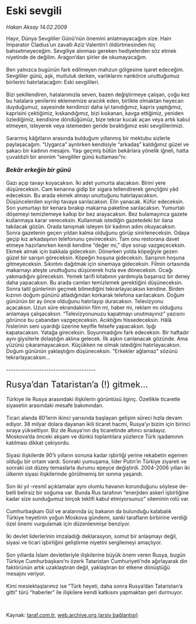 # Eski sevgili

*Hakan Aksay 14.02.2009*

<div class="taraf_structure_2col_1zq">
<div class="margen_n">



 <p>Hayır, Dünya Sevgililer Günü’nün önemini anlatmayacağım size. Hain İmparator Cladius’un zavallı Aziz Valentin’i öldürtmesinden hiç bahsetmeyeceğim. Sevgiliye alınması gereken hediyelerden söz etmek niyetinde de değilim. Aragon’dan şiirler de okumayacağım. <br/><br/>Ben yalnızca bugünün fark edilmeyen mahzun gölgesine işaret edeceğim. Sevgililer günü, aşk, mutluluk derken, varlıklarını nankörce unuttuğumuz birilerini hatırlatacağım: Eski sevgilileri. <br/><br/>Bizi şekillendiren, hatalarımızla seven, bazen değiştirmeye çalışan, çoğu kez bu hatalara yenilerini eklememize aracılık eden, birlikte olmaktan heyecan duyduğumuz, sayesinde kendimizi daha iyi tanıdığımız, kapris yaptığımız, kaprisini çektiğimiz, kıskandığımız, bizi kıskanan, kavga ettiğimiz, yeniden özlediğimiz, kendisine döndüğümüz, bize tekrar kucak açan veya artık kabul etmeyen, isteyerek veya istemeden geride bıraktığımız eski sevgililerimizi. <br/><br/>Sararmış kâğıtların arasında bulduğum yıllanmış bir mektubu sizlerle paylaşacağım. “Uygarca” ayrılırken kendisiyle “arkadaş” kaldığımız güzel ve şakacı bir kadının mesajını. Yaşı geçmiş bütün bekârlara yönelik iğneli, hatta çuvaldızlı bir anonim “sevgililer günü kutlaması”nı: <b><i><br/><br/><font size="3">Bekâr erkeğin bir günü</font></i></b><font size="3"> <br/></font><br/>Gazı açıp tavayı koyacaksın. İki adet yumurta alacaksın. Birini yere düşüreceksin. Cam kenarına gidip bir sigara tellendirerek gençliğini yâd edeceksin. Bu arada ekmek almayı unuttuğunu hatırlayacaksın. Düşüncelerden sıyrılıp tavaya sarılacaksın. Elin yanacak. Küfür edeceksin. Son yumurtayı bir kenara bırakıp makarna paketine sarılacaksın. Yumurtalı döşemeyi temizlemeye kalkıp bir bez arayacaksın. Bez bulamayınca gazete kullanmaya karar vereceksin. Kullanmak istediğin gazetedeki bir ilana takılacak gözün. Orada tanışmak isteyen bir kadının adını okuyacaksın. Sonra gazetenin geçen yıldan kalma olduğunu görüp sinirleneceksin. Odaya geçip kız arkadaşının telefonunu çevireceksin. Tam onu restorana davet etmeye hazırlanırken kendi kendine “değer mi,” diye sorup vazgeçeceksin. Ekmek almak için bakkala gideceksin. Dönerken yolda köpeğiyle gezen güzel bir sarışın göreceksin. Köpeğin hoşuna gideceksin. Sarışının hoşuna gitmeyeceksin. Sıkıntını dağıtmak için sinemaya gideceksin. Filmin ortasında makarnayı ateşte unuttuğunu düşünerek hızla eve döneceksin. Ocağı yakmadığını göreceksin. Yemek tarifi kitabının yardımıyla başarısız bir deney daha yapacaksın. Bu arada camları temizlemek gerektiğini düşüneceksin. Sonra tatil günlerinin geçmek bilmediğini tekrarlayacaksın kendine. Birden kızının doğum gününü atladığından korkarak telefona sarılacaksın. Doğum gününün bir ay önce olduğunu hatırlayıp duracaksın. Televizyonu açacaksın. Uzun süre ekrandakinin film mi, haber mi, reklam mı olduğunu anlamaya çalışacaksın. “Televizyonunuzu kapatmayı unutmayınız” yazısını görünce bu çabandan vazgeçeceksin. Acıktığını hissedeceksin. Hâlâ hislerinin seni uyardığı üzerine keyifle felsefe yapacaksın. Işığı kapatacaksın. Yatağa gireceksin. Soyunmadığını fark edeceksin. Bir haftadır aynı giysilerle dolaştığın aklına gelecek. İlk aşkın canlanacak gözünde. Ama yüzünü çıkaramayacaksın. Küçükken ne olmak istediğini hatırlayacaksın. Doğum gününün yaklaştığını düşüneceksin. “Erkekler ağlamaz” sözünü tekrarlayacaksın... <br/><br/>--------------------------------------<b></b> <br/><br/><font size="4"><font size="5">Rusya’dan Tataristan’a (!) gitmek...</font> <br/></font><br/>Türkiye ile Rusya arasındaki ilişkilerin görüntüsü ilginç. Özellikle ticaretle siyasetin arasındaki mesafe bakımından. <br/><br/>Ticari alanda 80’lerin ikinci yarısında başlayan gelişim süreci hızla devam ediyor. 38 milyar dolara dayanan ikili ticaret hacmi, Rusya’yı bizim için birinci sıraya yükseltiyor. Biz de Rusya’nın dış ticaretinde altıncı sıradayız. Moskova’da önceki akşam ve dünkü toplantılara yüzlerce Türk işadamının katılması dikkat çekiyordu. <br/><br/>Siyasi ilişkilerde 90’lı yılların sonuna kadar işbirliği yerine rekabetin egemen olduğu bir ortam vardı. Sonraki yumuşama, lider Putin’in Türkiye ziyareti ve sonraki üst düzey temaslarla durumu epeyce değiştirdi. 2004-2006 yılları iki ülkenin siyasi ilişkilerinde görülmemiş bir ısınma yaşandı. <br/><br/>Son iki yıl –resmî açıklamalar aynı olumlu havanın korunduğunu söylese de- belli belirsiz bir soğuma var. Bunda Rus tarafının “enerjiden askerî işbirliğine kadar size sunduğumuz birçok teklifi kabul etmiyorsunuz” siteminin rolü var. <br/><br/>Cumhurbaşkanı Gül ve aralarında üç bakanın da bulunduğu kalabalık Türkiye heyetinin yoğun Moskova gündemi, sanki tarafların birbirine verdiği özel önemi vurgulamak için düzenlenmişe benziyor. <br/><br/>İki devlet liderlerinin imzaladığı deklarasyon, somut bir anlaşmayı değil, siyasi ve ticari işbirliğini geliştirme niyetini sergilemeyi amaçlıyor. <br/><br/>Son yıllarda İslam devletleriyle ilişkilerine büyük önem veren Rusya, bugün Türkiye Cumhurbaşkanı’nı özerk Tataristan Cumhuriyeti’nde ağırlayarak din faktörünün artık uzaklaştıran değil, yaklaştıran bir etkene dönüştüğü mesajını veriyor. <br/><br/>Kimi meslektaşlarımız ise “Türk heyeti, daha sonra Rusya’dan Tataristan’a gitti” türü “haberler” ile ilişkilere kendi katkısını yapmaktan geri durmuyor.</p>

<br/>


<div id="taraf_not">
</div>

</div>


</div>

Kaynak: [taraf.com.tr](http://www.taraf.com.tr:80/makale/4032.htm), [web.archive.org (arşiv bağlantısı)](http://web.archive.org/web/20090309203140/http://www.taraf.com.tr:80/makale/4032.htm)

